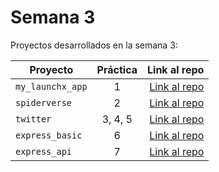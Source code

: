 # Semana 3 

Proyectos desarrollados en la semana 3:

| Proyecto | Práctica | Link al repo |
| ------------- |:-------------:| -----:|
|`my_launchx_app`|1|[Link al repo](https://github.com/MiriamLunaC/my_launchx_app.git)|
|`spiderverse`|2|[Link al repo](https://github.com/MiriamLunaC/spiderverse.git)|
|`twitter`|3, 4, 5|[Link al repo](https://github.com/MiriamLunaC/twitter.git)|
|`express_basic`|6|[Link al repo](https://github.com/MiriamLunaC/express_basic.git)|
|`express_api`|7|[Link al repo]()|
